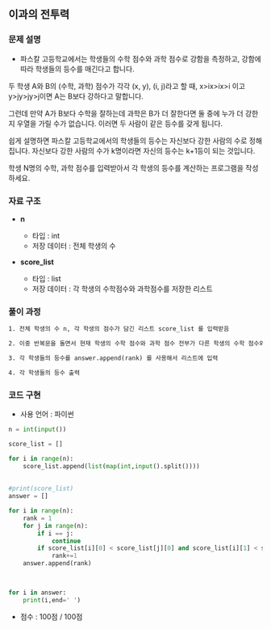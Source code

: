 ## 이과의 전투력

### 문제 설명

- 파스칼 고등학교에서는 학생들의 수학 점수와 과학 점수로 강함을 측정하고, 강함에 따라 학생들의 등수를 매긴다고 합니다.

두 학생 A와 B의 (수학, 과학) 점수가 각각 (x, y), (i, j)라고 할 때, x>ix>ix>i 이고 y>jy>jy>j이면
A는 B보다 강하다고 말합니다.

그런데 만약 A가 B보다 수학을 잘하는데 과학은 B가 더 잘한다면 둘 중에 누가 더 강한지 우열을 가릴 수가 없습니다. 이러면 두 사람이 같은 등수를 갖게 됩니다.

쉽게 설명하면 파스칼 고등학교에서의 학생들의 등수는 자신보다 강한 사람의 수로 정해집니다.
자신보다 강한 사람의 수가 k명이라면 자신의 등수는 k+1등이 되는 것입니다.

학생 N명의 수학, 과학 점수를 입력받아서 각 학생의 등수를 계산하는 프로그램을 작성하세요.

### 자료 구조

- **n**
    - 타입 : int
    - 저장 데이터 : 전체 학생의 수

- **score_list**
    - 타입 : list
    - 저장 데이터 : 각 학생의 수학점수와 과학점수를 저장한 리스트 

### 풀이 과정

```txt
1. 전체 학생의 수 n, 각 학생의 점수가 담긴 리스트 score_list 를 입력받음

2. 이중 반복문을 돌면서 현재 학생의 수학 점수와 과학 점수 전부가 다른 학생의 수학 점수와 과학 점수보다 낮을때 등수 rank 에 +1 해줌

3. 각 학생들의 등수를 answer.append(rank) 를 사용해서 리스트에 입력

4. 각 학생들의 등수 출력  
```

### 코드 구현
- 사용 언어 : 파이썬

```python
n = int(input())

score_list = []

for i in range(n):
    score_list.append(list(map(int,input().split())))
    
    
#print(score_list)
answer = []

for i in range(n):
    rank = 1
    for j in range(n):
        if i == j:
            continue
        if score_list[i][0] < score_list[j][0] and score_list[i][1] < score_list[j][1]:
            rank+=1
    answer.append(rank)
    


for i in answer:
    print(i,end=' ')
```

- 점수 : 100점 / 100점
